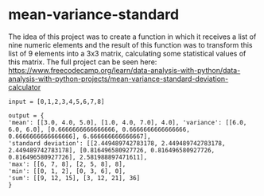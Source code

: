 # mean-variance-standard


The idea of ​​this project was to create a function in which it receives a list of nine numeric elements and the result of this function was to transform this list of 9 elements into a 3x3 matrix, calculating some statistical values ​​of this matrix. The full project can be seen here: https://www.freecodecamp.org/learn/data-analysis-with-python/data-analysis-with-python-projects/mean-variance-standard-deviation-calculator

```
input = [0,1,2,3,4,5,6,7,8]

output = {
'mean': [[3.0, 4.0, 5.0], [1.0, 4.0, 7.0], 4.0], 'variance': [[6.0, 6.0, 6.0], [0.6666666666666666, 0.6666666666666666, 0.6666666666666666], 6.666666666666667], 
'standard deviation': [[2.449489742783178, 2.449489742783178, 2.449489742783178], [0.816496580927726, 0.816496580927726, 0.816496580927726], 2.581988897471611], 
'max': [[6, 7, 8], [2, 5, 8], 8], 
'min': [[0, 1, 2], [0, 3, 6], 0], 
'sum': [[9, 12, 15], [3, 12, 21], 36]
}
```
